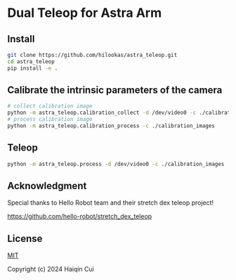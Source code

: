 # Dual Teleop for Astra Arm

## Install

```bash
git clone https://github.com/hilookas/astra_teleop.git
cd astra_teleop
pip install -e .
```

## Calibrate the intrinsic parameters of the camera 

```bash
# collect calibration image
python -m astra_teleop.calibration_collect -d /dev/video0 -c ./calibration_images
# process calibration image
python -m astra_teleop.calibration_process -c ./calibration_images
```

## Teleop

```bash
python -m astra_teleop.process -d /dev/video0 -c ./calibration_images
```

## Acknowledgment

Special thanks to Hello Robot team and their stretch dex teleop project!

<https://github.com/hello-robot/stretch_dex_teleop>

## License

[MIT](http://opensource.org/licenses/MIT)

Copyright (c) 2024 Haiqin Cui
